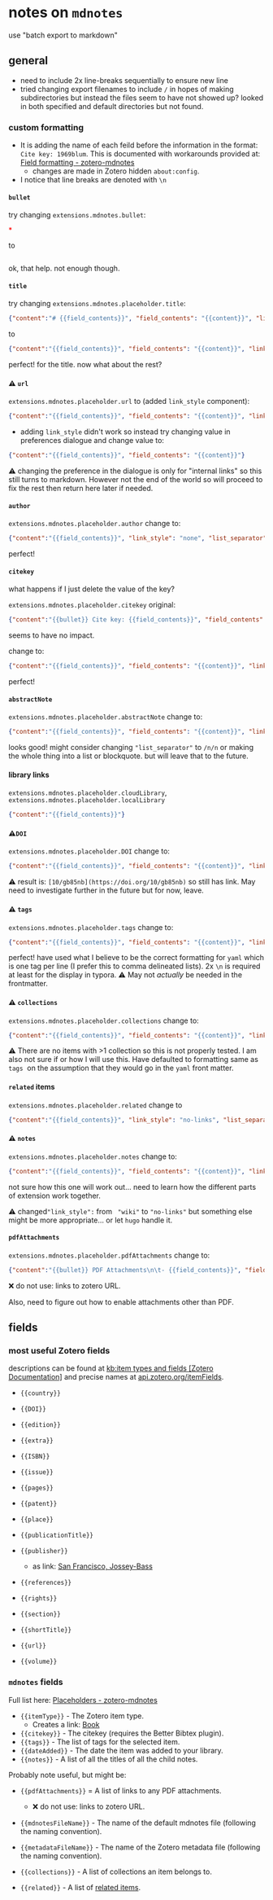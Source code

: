 

# notes on `mdnotes`

use "batch export to markdown"

## general

- need to include 2x line-breaks sequentially to ensure new line
- tried changing export filenames to include `/` in hopes of making subdirectories but instead the files seem to have not showed up? looked in both specified and default directories but not found. 

### custom formatting

- It is adding the name of each feild before the information in the format: `Cite key: 1969blum`. This is documented with workarounds provided at: [Field formatting - zotero-mdnotes](https://argenos.gitbook.io/zotero-mdnotes/customization/formatting)
  - changes are made in Zotero hidden `about:config`. 
- I notice that line breaks are denoted with `\n`

#### `bullet`

try changing `extensions.mdnotes.bullet`:

```json
*
```

to

```json

```

ok, that help. not enough though.

#### `title`

try changing `extensions.mdnotes.placeholder.title`:

```json
{"content":"# {{field_contents}}", "field_contents": "{{content}}", "link_style": "no-links"}
```

to

```json
{"content":"{{field_contents}}", "field_contents": "{{content}}", "link_style": "no-links"}
```

perfect! for the title. now what about the rest?

#### ⚠️ `url`

`extensions.mdnotes.placeholder.url` to (added `link_style` component):

```json
{"content":"{{field_contents}}", "field_contents": "{{content}}", "link_style": "no-links"}
```

- adding `link_style` didn't work so instead try changing value in preferences dialogue and change value to:

```json
{"content":"{{field_contents}}", "field_contents": "{{content}}"}
```

⚠ changing the preference in the dialogue is only for "internal links" so this still turns to markdown. However not the end of the world so will proceed to fix the rest then return here later if needed. 

#### `author`

`extensions.mdnotes.placeholder.author` change to:

```json
{"content":"{{field_contents}}", "link_style": "none", "list_separator": ", "}
```

perfect!



#### `citekey`

what happens if I just delete the value of the key?

`extensions.mdnotes.placeholder.citekey` original:

```json
{"content":"{{bullet}} Cite key: {{field_contents}}", "field_contents": "{{content}}", "link_style": "no-links"}
```

seems to have no impact. 

change to:

```json
{"content":"{{field_contents}}", "field_contents": "{{content}}", "link_style": "no-links"}
```

perfect! 

#### `abstractNote`

`extensions.mdnotes.placeholder.abstractNote` change to:

```json
{"content":"{{field_contents}}", "field_contents": "{{content}}", "link_style": "no-links", "list_separator": ", "}
```

looks good! might consider changing `"list_separator"` to `/n/n` or making the whole thing into a list or blockquote. but will leave that to the future.  

#### library links

`extensions.mdnotes.placeholder.cloudLibrary`, `extensions.mdnotes.placeholder.localLibrary`

```json
{"content":"{{field_contents}}"}
```

#### ⚠️`DOI`

`extensions.mdnotes.placeholder.DOI` change to:

```json
{"content":"{{field_contents}}", "field_contents": "{{content}}", "link_style": "no-links"}
```

⚠ result is: `[10/gb85nb](https://doi.org/10/gb85nb)` so still has link. May need to investigate further in the future but for now, leave. 



#### ⚠️ `tags`

`extensions.mdnotes.placeholder.tags` change to:

```json
{"content":"{{field_contents}}", "field_contents": "{{content}}", "link_style": "no-links", "list_separator": "\n\n\t", "remove_spaces": "true"}
```

perfect! have used what I believe to be the correct formatting for `yaml` which is one tag per line (I prefer this to comma delineated lists). 2x `\n` is required at least for the display in typora. ⚠  May not *actually* be needed in the frontmatter. 

#### ⚠️ `collections`

`extensions.mdnotes.placeholder.collections` change to:

```json
{"content":"{{field_contents}}", "field_contents": "{{content}}", "link_style": "no-links", "list_separator": "\n\n\t"}
```

⚠ There are no items with >1 collection so this is not properly tested. I am also not sure if or how I will use this. Have defaulted to formatting same as `tags`  on the assumption that they would go in the `yaml` front matter. 

#### `related` items

`extensions.mdnotes.placeholder.related` change to

```json
{"content":"{{field_contents}}", "link_style": "no-links", "list_separator": ", "}
```

#### ⚠️ `notes`

`extensions.mdnotes.placeholder.notes` change to:

```json
{"content":"{{field_contents}}", "field_contents": "{{content}}", "link_style": "no-links", "list_separator": "\n- "}
```

not sure how this one will work out... need to learn how the different parts of extension work together. 

⚠ changed`"link_style":` from ` "wiki"` to `"no-links"` but something else might be more appropriate... or let `hugo` handle it. 

#### `pdfAttachments`

`extensions.mdnotes.placeholder.pdfAttachments` change to:

```json
{"content":"{{bullet}} PDF Attachments\n\t- {{field_contents}}", "field_contents": "{{content}}", "list_separator": "\n\t- "}
```

❌ do not use: links to zotero URL. 

Also, need to figure out how to enable attachments other than PDF. 













## fields

### most useful Zotero fields

descriptions can be found at [kb:item types and fields [Zotero Documentation]](https://www.zotero.org/support/kb/item_types_and_fields) and precise names at  [api.zotero.org/itemFields](https://api.zotero.org/itemFields?pprint=1). 

- `{{country}}`
- `{{DOI}}`

- `{{edition}}`
- `{{extra}}`
- `{{ISBN}}`

- `{{issue}}`

- `{{pages}}`

- `{{patent}}`

- `{{place}}`

- `{{publicationTitle}}`

- `{{publisher}}`
  - as link:  [San Francisco, Jossey-Bass](san-francisco,-jossey-bass)
- `{{references}}`

- `{{rights}}`

- `{{section}}`

- `{{shortTitle}}`

- `{{url}}`

- `{{volume}}`

### `mdnotes`  fields

Full list here: [Placeholders - zotero-mdnotes](https://argenos.gitbook.io/zotero-mdnotes/customization/placeholders#item-placeholders)

- `{{itemType}}` - The Zotero item type. 
  - Creates a link: [Book](book)
- `{{citekey}}` - The citekey (requires the Better Bibtex plugin).
- `{{tags}}` - The list of tags for the selected item.
- `{{dateAdded}}` - The date the item was added to your library.
- `{{notes}}` - A list of all the titles of all the child notes.

Probably note useful, but might be:

- `{{pdfAttachments}}` = A list of links to any PDF attachments. 
  - ❌ do not use: links to zotero URL. 

- `{{mdnotesFileName}}` - The name of the default mdnotes file (following the naming convention).

- `{{metadataFileName}}` - The name of the Zotero metadata file (following the naming convention).

- `{{collections}}` - A list of collections an item belongs to.

- `{{related}}` - A list of [related items](https://www.zotero.org/support/related).

  





























